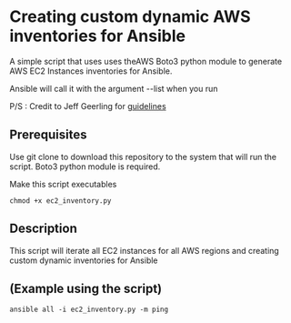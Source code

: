 # Creating custom dynamic AWS inventories for Ansible

A simple script that uses uses theAWS Boto3 python module to generate AWS EC2 Instances inventories for Ansible.

Ansible will call it with the argument --list when you run

P/S : Credit to Jeff Geerling for [guidelines]

## Prerequisites
Use git clone to download this repository to the system that will run the script. Boto3 python module is required.

Make this script executables
```
chmod +x ec2_inventory.py

```
## Description
This script will iterate all EC2 instances for all AWS regions and creating custom dynamic inventories for Ansible

## (Example using the script)
```
ansible all -i ec2_inventory.py -m ping

```
[guidelines]: https://www.jeffgeerling.com/blog/creating-custom-dynamic-inventories-ansible

